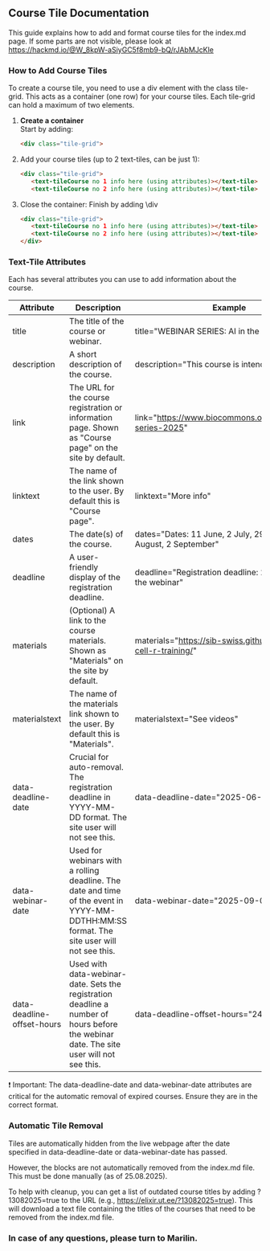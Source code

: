 ## Course Tile Documentation
This guide explains how to add and format course tiles for the index.md page. If some parts are not visible, please look at https://hackmd.io/@W_8kpW-aSiyGC5f8mb9-bQ/rJAbMJcKle

### How to Add Course Tiles
To create a course tile, you need to use a div element with the class tile-grid. This acts as a container (one row) for your course tiles. Each tile-grid can hold a maximum of two <text-tile> elements.
    
1. **Create a container**  
   Start by adding:  
   ```html
   <div class="tile-grid">
    ```
       
2. Add your course tiles (up to 2 text-tiles, can be just 1): 
    ```html
   <div class="tile-grid">
       <text-tileCourse no 1 info here (using attributes)></text-tile>
       <text-tileCourse no 2 info here (using attributes)></text-tile>
3. Close the container: Finish by adding \div
    ```html
   <div class="tile-grid">
       <text-tileCourse no 1 info here (using attributes)></text-tile>
       <text-tileCourse no 2 info here (using attributes)></text-tile>
    </div>
### Text-Tile Attributes
Each <text-tile> has several attributes you can use to add information about the course.


| Attribute | Description | Example |
| -------- | -------- | -------- |
| title     | The title of the course or webinar.     | title="WEBINAR SERIES: AI in the life sciences"     |
|description| A short description of the course. | description="This course is intended for..." |
|link | The URL for the course registration or information page. Shown as "Course page" on the site by default.| link="https://www.biocommons.org.au/events/ai-series-2025" |
|linktext | The name of the link shown to the user. By default this is "Course page".| linktext="More info" |
|dates | The date(s) of the course. | dates="Dates: 11 June, 2 July, 29 July, 26 August, 2 September" |
| deadline | A user-friendly display of the registration deadline. | deadline="Registration deadline: 24 hours before the webinar" |
| materials | (Optional) A link to the course materials. Shown as "Materials" on the site by default.| materials="https://sib-swiss.github.io/single-cell-r-training/" |
|materialstext | The name of the materials link shown to the user. By default this is "Materials".| materialstext="See videos" |
| data-deadline-date | Crucial for auto-removal. The registration deadline in YYYY-MM-DD format. The site user will not see this. | data-deadline-date="2025-06-25" |
| data-webinar-date | Used for webinars with a rolling deadline. The date and time of the event in YYYY-MM-DDTHH:MM:SS format. The site user will not see this.| data-webinar-date="2025-09-02T10:00:00" |
| data-deadline-offset-hours | Used with data-webinar-date. Sets the registration deadline a number of hours before the webinar date. The site user will not see this.| data-deadline-offset-hours="24" |

❗️ Important: The data-deadline-date and data-webinar-date attributes are critical for the automatic removal of expired courses. Ensure they are in the correct format.

### Automatic Tile Removal
Tiles are automatically hidden from the live webpage after the date specified in data-deadline-date or data-webinar-date has passed.

However, the <text-tile> blocks are not automatically removed from the index.md file. This must be done manually (as of 25.08.2025).

To help with cleanup, you can get a list of outdated course titles by adding ?13082025=true to the URL (e.g., https://elixir.ut.ee/?13082025=true). This will download a text file containing the titles of the courses that need to be removed from the index.md file.

### In case of any questions, please turn to Marilin.